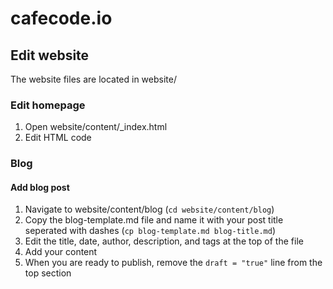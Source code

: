 # cafecode.io

## Edit website
The website files are located in website/

### Edit homepage
1. Open website/content/_index.html
2. Edit HTML code

### Blog

#### Add blog post
1. Navigate to website/content/blog (`cd website/content/blog`)
2. Copy the blog-template.md file and name it with your post title seperated with dashes (`cp blog-template.md blog-title.md`)
3. Edit the title, date, author, description, and tags at the top of the file
4. Add your content
5. When you are ready to publish, remove the `draft = "true"` line from the top section